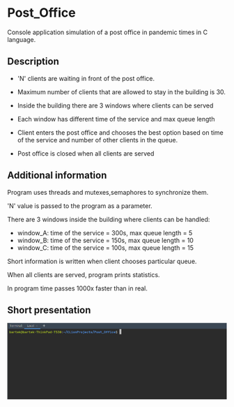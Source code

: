 # Post_Office

Console application simulation of a post office in pandemic times in C language.

## Description

* 'N' clients are waiting in front of the post office.

* Maximum number of clients that are allowed to stay in the building is 30.

* Inside the building there are 3 windows where clients can be served

* Each window has different time of the service and max queue length

* Client enters the post office and chooses the best option based on time of the service and number of other clients in the queue.

* Post office is closed when all clients are served


## Additional information

Program uses threads and mutexes,semaphores to synchronize them.

'N' value is passed to the program as a parameter.

There are 3 windows inside the building where clients can be handled:

* window_A: time of the service = 300s, max queue length = 5 
* window_B: time of the service = 150s, max queue length = 10
* window_C: time of the service = 100s, max queue length = 15

Short information is written when client chooses particular queue.

When all clients are served, program prints statistics.

In program time passes 1000x faster than in real.

## Short presentation

![](pres.gif)

